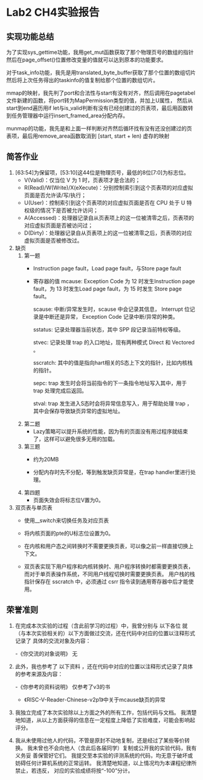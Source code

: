 # Lab2 CH4实验报告
  
## 实现功能总结
  为了实现sys_gettime功能，我用get_mut函数获取了那个物理页号的数组的指针然后在page_offset()位置修改变量的值就可以达到原本的功能要求。  
  
  对于task_info功能，我先是用translated_byte_buffer获取了那个位置的数组切片然后将上次任务得出的taskinfo的值复制给那个位置的数组切片。  
  
  mmap的映射，我先判了port和合法性与start有没有对齐，然后调用在pagetabel文件新建的函数，将port转为MapPermission类型的值，并加上U属性，
  然后从start到end遍历用if let与is_valid判断有没有已经创建过的页表项，最后用函数转到任务管理器中运行insert_framed_area分配内存。  

  munmap的功能，我先是和上面一样判断对齐然后循环找有没有还没创建过的页表项，最后用remove_area函数取消到 [start, start + len) 虚存的映射
## 简答作业
1. [63:54]为保留项，[53:10]这44位是物理页号，最低的8位[7:0]为标志位。  
    - V(Valid)：仅当位 V 为 1 时，页表项才是合法的；  
    - R(Read)/W(Write)/X(eXecute)：分别控制索引到这个页表项的对应虚拟页面是否允许读/写/执行；  
    - U(User)：控制索引到这个页表项的对应虚拟页面是否在 CPU 处于 U 特权级的情况下是否被允许访问；  
    - A(Accessed)：处理器记录自从页表项上的这一位被清零之后，页表项的对应虚拟页面是否被访问过；  
    - D(Dirty)：处理器记录自从页表项上的这一位被清零之后，页表项的对应虚拟页面是否被修改过。  
2. 缺页
    1. 第一题
       * Instruction page fault，Load page fault，与Store page fault
         


       * 寄存器的值
          mcause: Exception Code 为 12 时发生Instruction page fault，为 13 时发生Load page fault，为 15 时发生 Store page fault。
         
          scause: 中断/异常发生时，scause 中会记录其信息， Interrupt 位记录是中断还是异常， Exception Code 记录中断/异常的种类。

          sstatus: 记录处理器当前状态，其中 SPP 段记录当前特权等级。

          stvec: 记录处理 trap 的入口地址，现有两种模式 Direct 和 Vectored 。

          sscratch: 其中的值是指向hart相关的S态上下文的指针，比如内核栈的指针。

          sepc: trap 发生时会将当前指令的下一条指令地址写入其中，用于 trap 处理完成后返回。

          stval: trap 发生进入S态时会将异常信息写入，用于帮助处理 trap ，其中会保存导致缺页异常的虚拟地址。
    2. 第二题
       * Lazy策略可以提升系统的性能，因为有的页面没有用过程序就结束了，这样可以避免很多无用的加载。
    3. 第三题
       * 约为20MB
         
       * 分配内存时先不分配，等到触发缺页异常是，在trap handler里进行处理。
    4. 第四题
       * 页面失效会将标志位V置为0。
3. 双页表与单页表
    * 使用__switch来切换任务及对应页表
       
    * 将内核页面的pte的U标志位设置为0。
       
    * 在内核和用户态之间转换时不需要更换页表，可以像之前一样直接切换上下文。

    * 双页表实现下用户程序和内核转换时、用户程序转换时都需要更换页表，而对于单页表操作系统，不同用户线程切换时需要更换页表。
用户栈的栈指针保存在 sscratch 中，必须通过 csrr 指令读到通用寄存器中后才能使用。
## 荣誉准则

1. 在完成本次实验的过程（含此前学习的过程）中，我曾分别与 以下各位 就（与本次实验相关的）以下方面做过交流，还在代码中对应的位置以注释形式记录了
具体的交流对象及内容：

    -《你交流的对象说明》 无

2. 此外，我也参考了 以下资料 ，还在代码中对应的位置以注释形式记录了具体的参考来源及内容：

    -《你参考的资料说明》  仅参考了v3的书
    - 《RISC-V-Reader-Chinese-v2p1》中关于mcause缺页的异常

4. 我独立完成了本次实验除以上方面之外的所有工作，包括代码与文档。 我清楚地知道，从以上方面获得的信息在一定程度上降低了实验难度，可能会影响起评分。

5. 我从未使用过他人的代码，不管是原封不动地复制，还是经过了某些等价转换。 我未曾也不会向他人（含此后各届同学）复制或公开我的实验代码，我有义务妥
善保管好它们。 我提交至本实验的评测系统的代码，均无意于破坏或妨碍任何计算机系统的正常运转。 我清楚地知道，以上情况均为本课程纪律所禁止，若违反，
对应的实验成绩将按“-100”分计。

